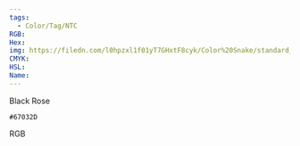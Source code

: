 ```yaml
---
tags:
  - Color/Tag/NTC
RGB:
Hex:
img: https://filedn.com/l0hpzxl1f01yT7GHxtF8cyk/Color%20Snake/standard_csv_to_svg/%23/67032D.svg
CMYK:
HSL:
Name:
---
```

Black Rose
```palette
#67032D
```
RGB
